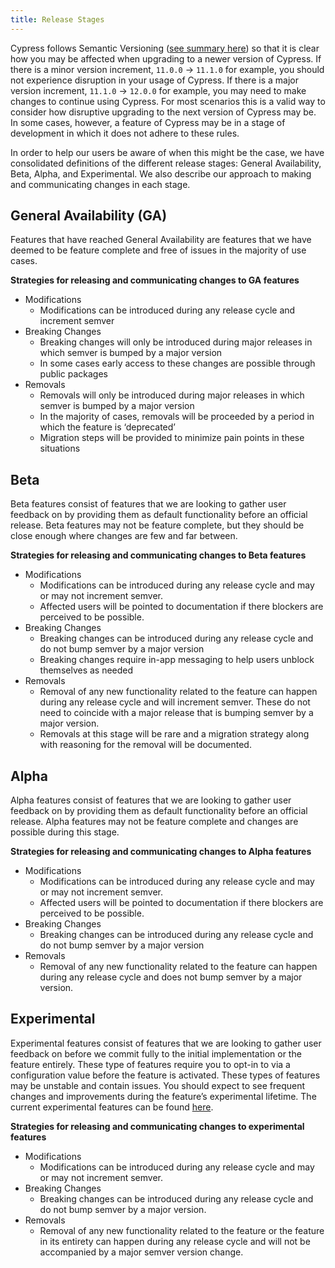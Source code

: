 ```yaml
---
title: Release Stages
---
```


Cypress follows Semantic Versioning
([see summary here](https://semver.org/#summary)) so that it is clear how you
may be affected when upgrading to a newer version of Cypress. If there is a
minor version increment, `11.0.0` → `11.1.0` for example, you should not
experience disruption in your usage of Cypress. If there is a major version
increment, `11.1.0` → `12.0.0` for example, you may need to make changes to
continue using Cypress. For most scenarios this is a valid way to consider how
disruptive upgrading to the next version of Cypress may be. In some cases,
however, a feature of Cypress may be in a stage of development in which it does
not adhere to these rules.

In order to help our users be aware of when this might be the case, we have
consolidated definitions of the different release stages: General Availability,
Beta, Alpha, and Experimental. We also describe our approach to making and
communicating changes in each stage.

## General Availability (GA)

Features that have reached General Availability are features that we have deemed
to be feature complete and free of issues in the majority of use cases.

**Strategies for releasing and communicating changes to GA features**

- Modifications
  - Modifications can be introduced during any release cycle and increment
    semver
- Breaking Changes
  - Breaking changes will only be introduced during major releases in which
    semver is bumped by a major version
  - In some cases early access to these changes are possible through public
    packages
- Removals
  - Removals will only be introduced during major releases in which semver is
    bumped by a major version
  - In the majority of cases, removals will be proceeded by a period in which
    the feature is ‘deprecated’
  - Migration steps will be provided to minimize pain points in these situations

## Beta

Beta features consist of features that we are looking to gather user feedback on
by providing them as default functionality before an official release. Beta
features may not be feature complete, but they should be close enough where
changes are few and far between.

**Strategies for releasing and communicating changes to Beta features**

- Modifications
  - Modifications can be introduced during any release cycle and may or may not
    increment semver.
  - Affected users will be pointed to documentation if there blockers are
    perceived to be possible.
- Breaking Changes
  - Breaking changes can be introduced during any release cycle and do not bump
    semver by a major version
  - Breaking changes require in-app messaging to help users unblock themselves
    as needed
- Removals
  - Removal of any new functionality related to the feature can happen during
    any release cycle and will increment semver. These do not need to coincide
    with a major release that is bumping semver by a major version.
  - Removals at this stage will be rare and a migration strategy along with
    reasoning for the removal will be documented.

## Alpha

Alpha features consist of features that we are looking to gather user feedback
on by providing them as default functionality before an official release. Alpha
features may not be feature complete and changes are possible during this stage.

**Strategies for releasing and communicating changes to Alpha features**

- Modifications
  - Modifications can be introduced during any release cycle and may or may not
    increment semver.
  - Affected users will be pointed to documentation if there blockers are
    perceived to be possible.
- Breaking Changes
  - Breaking changes can be introduced during any release cycle and do not bump
    semver by a major version
- Removals
  - Removal of any new functionality related to the feature can happen during
    any release cycle and does not bump semver by a major version.

## Experimental

Experimental features consist of features that we are looking to gather user
feedback on before we commit fully to the initial implementation or the feature
entirely. These type of features require you to opt-in to via a configuration
value before the feature is activated. These types of features may be unstable
and contain issues. You should expect to see frequent changes and improvements
during the feature’s experimental lifetime. The current experimental features
can be found [here](guides/references/experiments).

**Strategies for releasing and communicating changes to experimental features**

- Modifications
  - Modifications can be introduced during any release cycle and may or may not
    increment semver.
- Breaking Changes
  - Breaking changes can be introduced during any release cycle and do not bump
    semver by a major version.
- Removals
  - Removal of any new functionality related to the feature or the feature in
    its entirety can happen during any release cycle and will not be accompanied
    by a major semver version change.
